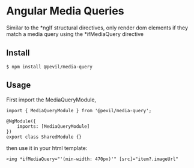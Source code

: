 # Angular Media Queries

Similar to the *ngIf structural directives, only render dom elements if they match a media query using the *ifMediaQuery directive

## Install

`$ npm install @pevil/media-query`

## Usage

First import the MediaQueryModule,

```
import { MediaQueryModule } from '@pevil/media-query';

@NgModule({
    imports: [MediaQueryModule]
})
export class SharedModule {}
```

then use it in your html template:

```
<img *ifMediaQuery="'(min-width: 470px)'" [src]="item?.imageUrl"
```





